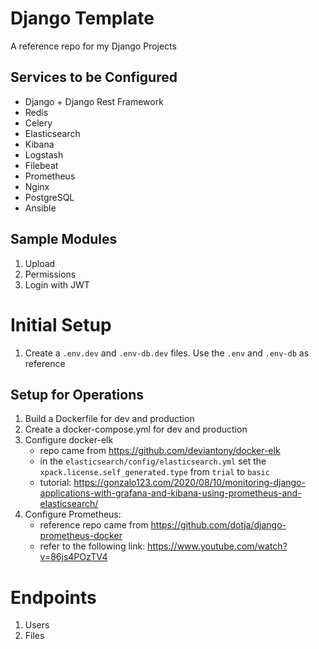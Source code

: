# Django Template
A reference repo for my Django Projects

## Services to be Configured
- Django + Django Rest Framework
- Redis
- Celery
- Elasticsearch
- Kibana
- Logstash
- Filebeat
- Prometheus
- Nginx
- PostgreSQL
- Ansible

## Sample Modules
1. Upload
2. Permissions
3. Login with JWT

# Initial Setup
1. Create a `.env.dev` and `.env-db.dev` files. Use the `.env` and `.env-db` as reference

## Setup for Operations
1. Build a Dockerfile for dev and production
2. Create a docker-compose.yml for dev and production
3. Configure docker-elk
   - repo came from https://github.com/deviantony/docker-elk
   - in the `elasticsearch/config/elasticsearch.yml` set the `xpack.license.self_generated.type` from `trial` to `basic`
   - tutorial: https://gonzalo123.com/2020/08/10/monitoring-django-applications-with-grafana-and-kibana-using-prometheus-and-elasticsearch/
4. Configure Prometheus:
   - reference repo came from https://github.com/dotja/django-prometheus-docker
   - refer to the following link: https://www.youtube.com/watch?v=86js4POzTV4

# Endpoints
1. Users
2. Files